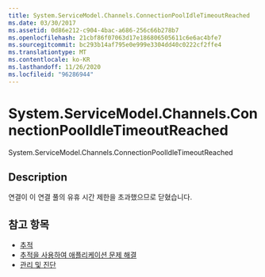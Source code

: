 ```yaml
---
title: System.ServiceModel.Channels.ConnectionPoolIdleTimeoutReached
ms.date: 03/30/2017
ms.assetid: 0d86e212-c904-4bac-a686-256c66b278b7
ms.openlocfilehash: 21cbf86f07063d17e186806505611c6e6ac4bfe7
ms.sourcegitcommit: bc293b14af795e0e999e3304dd40c0222cf2ffe4
ms.translationtype: MT
ms.contentlocale: ko-KR
ms.lasthandoff: 11/26/2020
ms.locfileid: "96286944"
---
```

# <a name="systemservicemodelchannelsconnectionpoolidletimeoutreached"></a>System.ServiceModel.Channels.ConnectionPoolIdleTimeoutReached

System.ServiceModel.Channels.ConnectionPoolIdleTimeoutReached  
  
## <a name="description"></a>Description  

 연결이 이 연결 풀의 유휴 시간 제한을 초과했으므로 닫혔습니다.  
  
## <a name="see-also"></a>참고 항목

- [추적](index.md)
- [추적을 사용하여 애플리케이션 문제 해결](using-tracing-to-troubleshoot-your-application.md)
- [관리 및 진단](../index.md)
